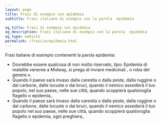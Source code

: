 ```yaml
---
layout: page
title: Frasi di esempio con epidemia 
subtitle: Frasi italiane di esempio con la parola  epidemia

og_title: Frasi di esempio con epidemia 
og_description: Frasi italiane di esempio con la parola  epidemia
og_type: website
permalink: /frasi/e/epidemia.html
---
```


Frasi italiane di esempio contenenti la parola epidemia:


- Dovrebbe essere qualcosa di non molto riservato, tipo: Epidemia di malattie veneree a Midway, si prega di inviare medicinali , o roba del genere.».
- Quando il paese sarà invaso dalla carestia o dalla peste, dalla ruggine o dal carbone, dalle locuste o dai bruci, quando il nemico assedierà il tuo popolo, nel suo paese, nelle sue città, quando scoppierà qualsivoglia flagello o epidemia,.
- Quando il paese sarà invaso dalla carestia o dalla peste, dalla ruggine o dal carbone, dalle locuste o dai bruci, quando il nemico assedierà il tuo popolo nel suo paese, nelle sue città, quando scoppierà qualsivoglia flagello o epidemia, ogni preghiera,.
